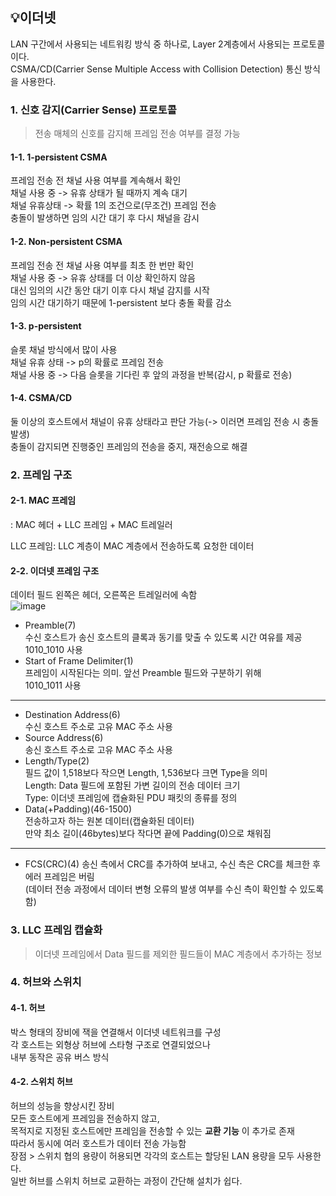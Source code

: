 ## 💡이더넷  

LAN 구간에서 사용되는 네트워킹 방식 중 하나로, Layer 2계층에서 사용되는 프로토콜이다.  
CSMA/CD(Carrier Sense Multiple Access with Collision Detection) 통신 방식을 사용한다.  

### 1. 신호 감지(Carrier Sense) 프로토콜  
> 전송 매체의 신호를 감지해 프레임 전송 여부를 결정 가능  

#### 1-1. 1-persistent CSMA  
프레임 전송 전 채널 사용 여부를 계속해서 확인  
채널 사용 중 -> 유휴 상태가 될 때까지 계속 대기  
채널 유휴상태 -> 확률 1의 조건으로(무조건) 프레임 전송  
충돌이 발생하면 임의 시간 대기 후 다시 채널을 감시  

#### 1-2. Non-persistent CSMA  
프레임 전송 전 채널 사용 여부를 최초 한 번만 확인  
채널 사용 중 -> 유휴 상태를 더 이상 확인하지 않음  
대신 임의의 시간 동안 대기 이후 다시 채널 감지를 시작  
임의 시간 대기하기 때문에 1-persistent 보다 충돌 확률 감소  

#### 1-3. p-persistent  
슬롯 채널 방식에서 많이 사용  
채널 유휴 상태 -> p의 확률로 프레임 전송  
채널 사용 중 -> 다음 슬롯을 기다린 후 앞의 과정을 반복(감시, p 확률로 전송)  

#### 1-4. CSMA/CD  
둘 이상의 호스트에서 채널이 유휴 상태라고 판단 가능(-> 이러면 프레임 전송 시 충돌 발생)  
충돌이 감지되면 진행중인 프레임의 전송을 중지, 재전송으로 해결  

### 2. 프레임 구조  
#### 2-1. MAC 프레임  
: MAC 헤더 + LLC 프레임 + MAC 트레일러  

LLC 프레임: LLC 계층이 MAC 계층에서 전송하도록 요청한 데이터  

#### 2-2. 이더넷 프레임 구조
데이터 필드 왼쪽은 헤더, 오른쪽은 트레일러에 속함  
![image](https://2.bp.blogspot.com/-KA25Bb1uEGc/Woo1CUgE8zI/AAAAAAAACkw/CTpJM7NaFQUMWyEDh85VqUR-8n8lnQDzQCK4BGAYYCw/s640/image001-784992.png)  

- Preamble(7)  
수신 호스트가 송신 호스트의 클록과 동기를 맞출 수 있도록 시간 여유를 제공  
1010_1010 사용  
- Start of Frame Delimiter(1)  
프레임이 시작된다는 의미. 앞선 Preamble 필드와 구분하기 위해  
1010_1011 사용  
---
- Destination Address(6)  
수신 호스트 주소로 고유 MAC 주소 사용  
- Source Address(6)  
송신 호스트 주소로 고유 MAC 주소 사용  
- Length/Type(2)  
필드 값이 1,518보다 작으면 Length, 1,536보다 크면 Type을 의미  
Length: Data 필드에 포함된 가변 길이의 전송 데이터 크기  
Type: 이더넷 프레임에 캡슐화된 PDU 패킷의 종류를 정의  
- Data(+Padding)(46-1500)  
전송하고자 하는 원본 데이터(캡슐화된 데이터)  
만약 최소 길이(46bytes)보다 작다면 끝에 Padding(0)으로 채워짐  
---
- FCS(CRC)(4)
송신 측에서 CRC를 추가하여 보내고, 수신 측은 CRC를 체크한 후 에러 프레임은 버림  
(데이터 전송 과정에서 데이터 변형 오류의 발생 여부를 수신 측이 확인할 수 있도록 함)  


### 3. LLC 프레임 캡슐화  
> 이더넷 프레임에서 Data 필드를 제외한 필드들이 MAC 계층에서 추가하는 정보  


### 4. 허브와 스위치
#### 4-1. 허브
박스 형태의 장비에 잭을 연결해서 이더넷 네트워크를 구성  
각 호스트는 외형상 허브에 스타형 구조로 연결되었으나  
내부 동작은 공유 버스 방식  

#### 4-2. 스위치 허브  
허브의 성능을 향상시킨 장비  
모든 호스트에게 프레임을 전송하지 않고,  
목적지로 지정된 호스트에만 프레임을 전송할 수 있는 **교환 기능** 이 추가로 존재  
따라서 동시에 여러 호스트가 데이터 전송 가능함  
장점 > 스위치 협의 용량이 허용되면 각각의 호스트는 할당된 LAN 용량을 모두 사용한다.  
일반 허브를 스위치 허브로 교환하는 과정이 간단해 설치가 쉽다.  
